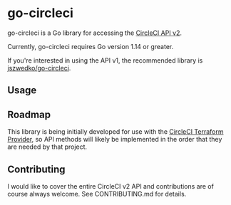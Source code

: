 # go-circleci

go-circleci is a Go library for accessing the [CircleCI API v2](https://circleci.com/docs/api/v2/#circleci-api).

Currently, go-circleci requires Go version 1.14 or greater.

If you're interested in using the API v1, the recommended library is [jszwedko/go-circleci](https://github.com/jszwedko/go-circleci).

## Usage

## Roadmap

This library is being initially developed for use with the [CircleCI Terraform Provider](https://github.com/TomTucka/terraform-provider-circleci), so API methods will likely be implemented in the order that they are needed by that project.

## Contributing

I would like to cover the entire CircleCI v2 API and contributions are of course always welcome. See CONTRIBUTING.md for details.
